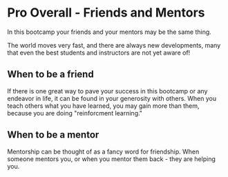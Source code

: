 # Pro Overall - Friends and Mentors

In this bootcamp your friends and your mentors may be the same thing.

The world moves very fast, and there are always new developments, many that even the best students and instructors are not yet aware of!

## When to be a friend

If there is one great way to pave your success in this bootcamp or any endeavor in life, it can be found in your generosity with others. When you teach others what you  have learned, you may gain more than them, because you are doing "reinforcment learning."

## When to be a mentor

Mentorship can be thought of as a fancy word for friendship. When someone mentors you, or when you mentor them back - they are helping you.